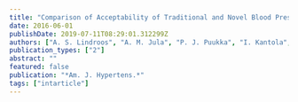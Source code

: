 ```yaml
---
title: "Comparison of Acceptability of Traditional and Novel Blood Pressure Measurement Methods"
date: 2016-06-01
publishDate: 2019-07-11T08:29:01.312299Z
authors: ["A. S. Lindroos", "A. M. Jula", "P. J. Puukka", "I. Kantola", "V. Salomaa", "E. Juhanoja", "S. S. Siven", "P. Jousilahti", "T. J. Niiranen"]
publication_types: ["2"]
abstract: ""
featured: false
publication: "*Am. J. Hypertens.*"
tags: ["intarticle"]
---
```


